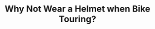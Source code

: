 ---
layout: community
category: community
title: "Why Not Wear a Helmet when Bike Touring?"
description: "I don't wear a helmet when on tour. A helmet is too inefficient against the sun. I wear a wide brimmed hat. In Africa your chances of dying from skin cancer are greater than dying from a crash.. Not just a helmet. Wear wrist guards. Wind goggles. Neck protector. Armor. Knee and elbow pads. Leggings. And so on. That's what keeps us safe. You know what?"
isTopLevel: false
isSingleLevel: false
isArticle: false
datePublished: 2022-07-15 05:57:00 +0300
dateModified: 2022-07-15 05:57:00 +0300
published: false
---